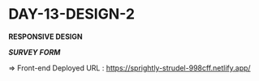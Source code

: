 # DAY-13-DESIGN-2

****RESPONSIVE DESIGN****

*****SURVEY FORM*****

=> Front-end Deployed URL : https://sprightly-strudel-998cff.netlify.app/
